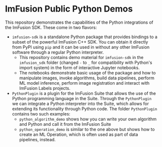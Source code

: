 # ImFusion Public Python Demos

This repository demonstrates the capabilities of the Python integrations of the ImFusion SDK.
These come in two flavors:

- `imfusion-sdk` is a standalone Python package that provides bindings to a subset of the powerful ImFusion C++ SDK. You can obtain it directly from PyPI using `pip` and it can be used in without any other ImFusion software through a regular Python interpreter.
  - This repository contains demo material for `imfusion-sdk` in the `imfusion_sdk` folder (changed `-` to `_` for compatibility with Python's import system) in the form of interactive Jupyter notebooks.
  - The notebooks demonstrate basic usage of the package and how to manipulate images, invoke algorithms, build data pipelines, perform ML model inference, perform image registration and interact with ImFusion Labels projects.
- `PythonPlugin` is a plugin for the ImFusion Suite that allows the use of the Python programming language in the Suite. Through the `PythonPlugin` we can integrate a Python interpreter into the Suite, which allows for extending its functionality through Python code. The folder `PythonPlugin` contains two such examples:
  - `python_algorithm_demo` shows how you can write your own algorithm and Python and call it from the ImFusion Suite
  - `python_operation_demo` is similar to the one above but shows how to create an ML Operation, which is often used as part of data pipelines, instead.
